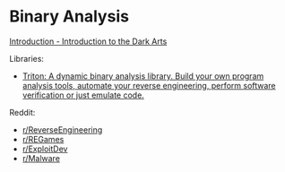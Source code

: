 # Binary Analysis
[Introduction - Introduction to the Dark Arts](https://one2bla.me/the-dark-arts/introduction.html)

Libraries:
- [Triton: A dynamic binary analysis library. Build your own program analysis tools, automate your reverse engineering, perform software verification or just emulate code.](https://github.com/JonathanSalwan/Triton)

Reddit:
- [r/ReverseEngineering](https://www.reddit.com/r/ReverseEngineering/)
- [r/REGames](https://www.reddit.com/r/REGames/)
- [r/ExploitDev](https://www.reddit.com/r/ExploitDev/)
- [r/Malware](https://www.reddit.com/r/Malware/)